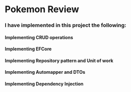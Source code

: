 # Pokemon Review
### I have implemented in this project the following:
#### Implementing CRUD operations
#### Implementing EFCore
#### Implementing Repository pattern and Unit of work
#### Implementing Automapper and DTOs
#### Implementing Dependency Injection

